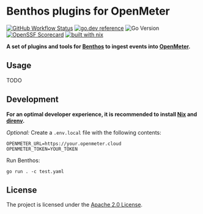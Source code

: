 # Benthos plugins for OpenMeter

[![GitHub Workflow Status](https://img.shields.io/github/actions/workflow/status/openmeterio/benthos-openmeter/ci.yaml?style=flat-square)](https://github.com/openmeterio/benthos-openmeter/actions/workflows/ci.yaml)
[![go.dev reference](https://img.shields.io/badge/go.dev-reference-007d9c?logo=go&logoColor=white&style=flat-square)](https://pkg.go.dev/mod/github.com/openmeterio/benthos-openmeter)
![Go Version](https://img.shields.io/badge/go%20version-%3E=1.20-61CFDD.svg?style=flat-square)
[![OpenSSF Scorecard](https://api.securityscorecards.dev/projects/github.com/openmeterio/benthos-openmeter/badge?style=flat-square)](https://api.securityscorecards.dev/projects/github.com/openmeterio/benthos-openmeter)
[![built with nix](https://builtwithnix.org/badge.svg)](https://builtwithnix.org)

**A set of plugins and tools for [Benthos](https://www.benthos.dev/) to ingest events into [OpenMeter](https://openmeter.io/).**

## Usage

TODO

## Development

**For an optimal developer experience, it is recommended to install [Nix](https://nixos.org/download.html) and [direnv](https://direnv.net/docs/installation.html).**

_Optional:_ Create a `.env.local` file with the following contents:

```shell
OPENMETER_URL=https://your.openmeter.cloud
OPENMETER_TOKEN=YOUR_TOKEN
```

Run Benthos:

```shell
go run . -c test.yaml
```

## License

The project is licensed under the [Apache 2.0 License](LICENSE).

